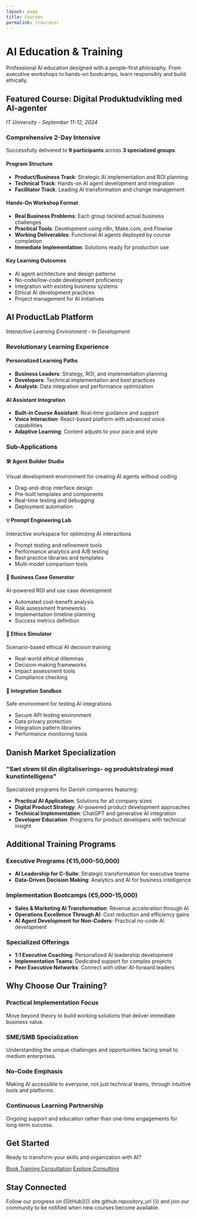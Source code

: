 ```yaml
---
layout: page
title: Courses
permalink: /courses/
---
```


# AI Education & Training

Professional AI education designed with a people-first philosophy. From executive workshops to hands-on bootcamps, learn responsibly and build ethically.

## Featured Course: Digital Produktudvikling med AI-agenter
*IT University - September 11-12, 2024*

### Comprehensive 2-Day Intensive

Successfully delivered to **9 participants** across **3 specialized groups**:

#### Program Structure
- **Product/Business Track**: Strategic AI implementation and ROI planning
- **Technical Track**: Hands-on AI agent development and integration
- **Facilitator Track**: Leading AI transformation and change management

#### Hands-On Workshop Format
- **Real Business Problems**: Each group tackled actual business challenges
- **Practical Tools**: Development using n8n, Make.com, and Flowise
- **Working Deliverables**: Functional AI agents deployed by course completion
- **Immediate Implementation**: Solutions ready for production use

#### Key Learning Outcomes
- AI agent architecture and design patterns
- No-code/low-code development proficiency  
- Integration with existing business systems
- Ethical AI development practices
- Project management for AI initiatives

## AI ProductLab Platform
*Interactive Learning Environment - In Development*

### Revolutionary Learning Experience

#### Personalized Learning Paths
- **Business Leaders**: Strategy, ROI, and implementation planning
- **Developers**: Technical implementation and best practices
- **Analysts**: Data integration and performance optimization

#### AI Assistant Integration
- **Built-in Course Assistant**: Real-time guidance and support
- **Voice Interaction**: React-based platform with advanced voice capabilities
- **Adaptive Learning**: Content adjusts to your pace and style

### Sub-Applications

#### 🛠️ Agent Builder Studio
Visual development environment for creating AI agents without coding
- Drag-and-drop interface design
- Pre-built templates and components  
- Real-time testing and debugging
- Deployment automation

#### 💡 Prompt Engineering Lab
Interactive workspace for optimizing AI interactions
- Prompt testing and refinement tools
- Performance analytics and A/B testing
- Best practice libraries and templates
- Multi-model comparison tools

#### 💼 Business Case Generator
AI-powered ROI and use case development
- Automated cost-benefit analysis
- Risk assessment frameworks
- Implementation timeline planning
- Success metrics definition

#### 🤝 Ethics Simulator
Scenario-based ethical AI decision training
- Real-world ethical dilemmas
- Decision-making frameworks
- Impact assessment tools
- Compliance checking

#### 🔗 Integration Sandbox
Safe environment for testing AI integrations
- Secure API testing environment
- Data privacy protection
- Integration pattern libraries
- Performance monitoring tools

## Danish Market Specialization

### "Sæt strøm til din digitaliserings- og produktstrategi med kunstintelligens"

Specialized programs for Danish companies featuring:
- **Practical AI Application**: Solutions for all company sizes
- **Digital Product Strategy**: AI-powered product development approaches
- **Technical Implementation**: ChatGPT and generative AI integration
- **Developer Education**: Programs for product developers with technical insight

## Additional Training Programs

### Executive Programs (€15,000-50,000)
- **AI Leadership for C-Suite**: Strategic transformation for executive teams
- **Data-Driven Decision Making**: Analytics and AI for business intelligence

### Implementation Bootcamps (€5,000-15,000)
- **Sales & Marketing AI Transformation**: Revenue acceleration through AI
- **Operations Excellence Through AI**: Cost reduction and efficiency gains
- **AI Agent Development for Non-Coders**: Practical no-code AI development

### Specialized Offerings
- **1:1 Executive Coaching**: Personalized AI leadership development
- **Implementation Teams**: Dedicated support for complex projects
- **Peer Executive Networks**: Connect with other AI-forward leaders

## Why Choose Our Training?

### Practical Implementation Focus
Move beyond theory to build working solutions that deliver immediate business value.

### SME/SMB Specialization
Understanding the unique challenges and opportunities facing small to medium enterprises.

### No-Code Emphasis
Making AI accessible to everyone, not just technical teams, through intuitive tools and platforms.

### Continuous Learning Partnership
Ongoing support and education rather than one-time engagements for long-term success.

## Get Started

Ready to transform your skills and organization with AI?

<div class="hero-actions">
  <a href="mailto:contact@genai-coach.ai" class="btn btn-primary">Book Training Consultation</a>
  <a href="/ai/services" class="btn btn-secondary">Explore Consulting</a>
</div>

## Stay Connected

Follow our progress on [GitHub]({{ site.github.repository_url }}) and join our community to be notified when new courses become available.